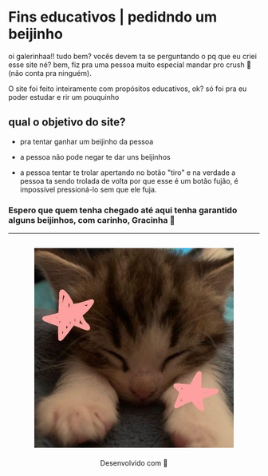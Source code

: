 # Fins educativos | pedidndo um beijinho

oi galerinhaa!! tudo bem? vocês devem ta se perguntando o pq que eu criei esse site né? bem, fiz pra uma pessoa muito especial mandar pro crush 🤫 (não conta pra ninguém). 

O site foi feito inteiramente com propósitos educativos, ok? só foi pra eu poder estudar e rir um pouquinho

## qual o objetivo do site? 

* pra tentar ganhar um beijinho da pessoa

* a pessoa não pode negar te dar uns beijinhos

* a pessoa tentar te trolar apertando no botão "tiro" e na verdade a pessoa ta sendo trolada de volta por que esse é um botão fujão, é impossível pressioná-lo sem que ele fuja.

### Espero que quem tenha chegado até aqui tenha garantido alguns beijinhos, com carinho, Gracinha 💋
---

<h2 align="center">
  <img src="img/catzinho.jpg" width="400">
</h2>

<p align="center">
Desenvolvido com 🧡
</p>

